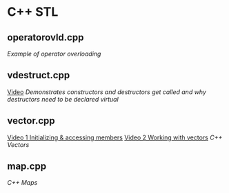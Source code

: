 # C++ STL

## operatorovld.cpp

*Example of operator overloading*

## vdestruct.cpp

[Video](https://youtu.be/8OKllpDnhbU)
*Demonstrates constructors and destructors get called and why destructors need to be declared virtual*

## vector.cpp

[Video 1 Initializing & accessing members]()
[Video 2 Working with vectors]()
*C++ Vectors*

## map.cpp

*C++ Maps*
